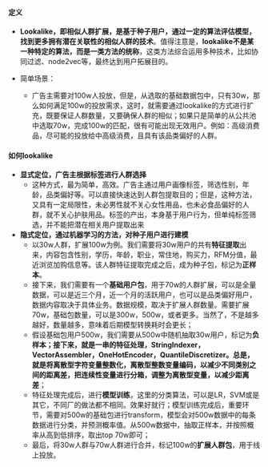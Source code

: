 #### 定义

- **Lookalike，即相似人群扩展，是基于种子用户，通过一定的算法评估模型，找到更多拥有潜在关联性的相似人群的技术**。值得注意是，**lookalike不是某一种特定的算法，而是一类方法的统称**，这类方法综合运用多种技术，比如协同过滤、node2vec等，最终达到用户拓展目的。

- 简单场景：
  - 广告主需要对100w人投放，但是，从选取的基础数据包中，只有30w，那么如何满足100w的投放需求，这时，就需要通过lookalike的方式进行扩充，既要保证人群数量，又要确保人群的相似；如果只是简单的从公共池中选取70w，完成100w的匹配，很有可能出现无效用户。例如：高级消费品，尽可能的投放给中高级消费，且具有该品类偏好的人群。

#### 如何lookalike

- **显式定位，广告主根据标签进行人群选择**
  - 这种方式，最为简单，高效。广告主通过用户画像标签，筛选性别，年龄，品类偏好等。可以直接快速达到人群包提取目的；但是，这种方法，又具有一定局限性，未必男性就不关心女性用品，也未必食品偏好的人群，就不关心护肤用品。标签的产出，本身基于用户行为，但单纯标签筛选，并不能把潜在相关用户提取出来
- **隐式定位，通过机器学习的方法，对种子用户进行建模**
  - 以30w人群，扩展100w为例。我们需要将30w用户的共有**特征提取**出来，内容包含性别，学历，年龄，职业，常住地，购买力，RFM分值，最近浏览加购信息等。该人群特征提取完成之后，成为种子包，标记为**正样本**。
  - 接下来，我们需要有一个**基础用户包**，用于70w的人群扩展，可以是全量数据，可以是近三个月，近一个月的活跃用户，也可以是品类偏好用户，数据内容取决于具体业务。数据规模，取决于扩展人群数量。需要扩展70w，基础包数量，可以是300w，500w，或者更多。当然了，不是越多越好，数量越多，意味着后期模型转换耗时会更长；
  - 假设基础包用户500w，我们需要从500w中随机抽取30w用户，标记为**负样本；**接下来，就是一串的特征处理，StringIndexer，VectorAssembler，OneHotEncoder，QuantileDiscretizer。总是，就是**将离散型字符变量整数化，离散型整数变量编码，以减少不同类别之间的距离差，把连续性变量进行分箱，调整为离散型变量，以减少距离差**；
  - 特征处理完成后，进行**模型训练**，这里的分类算法，可以是LR，SVM或是其它，不同厂的做法都不相同。效果好就行；模型训练完成后，重要环节，需要对500w的基础包进行transform，模型会对500w数据中的每条数据进行分类，并预测概率值。从500w数据中，抽取正样本，并按照概率从高到低排序，取出top 70w即可；
  - 最后，将30w人群与70w人群进行合并，标记100w的**扩展人群包**，用于线上投放。